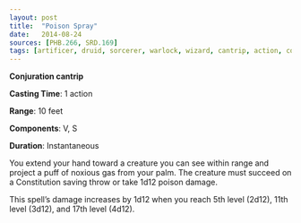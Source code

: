 ```yaml
---
layout: post
title:  "Poison Spray"
date:   2014-08-24
sources: [PHB.266, SRD.169]
tags: [artificer, druid, sorcerer, warlock, wizard, cantrip, action, conjuration]
---
```


**Conjuration cantrip**

**Casting Time**: 1 action

**Range**: 10 feet

**Components**: V, S

**Duration**: Instantaneous

You extend your hand toward a creature you can see within range and project a puff of noxious gas from your palm. The creature must succeed on a Constitution saving throw or take 1d12 poison damage.

This spell’s damage increases by 1d12 when you reach 5th level (2d12), 11th level (3d12), and 17th level (4d12).
